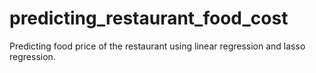 # predicting_restaurant_food_cost

Predicting food price of the restaurant using linear regression and lasso regression.
